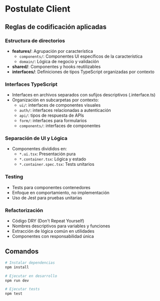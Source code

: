 # Postulate Client

## Reglas de codificación aplicadas

### Estructura de directorios

- **features/**: Agrupación por característica
  - `components/`: Componentes UI específicos de la característica
  - `domain/`: Lógica de negocio y validación
- **shared/**: Componentes y hooks reutilizables
- **interfaces/**: Definiciones de tipos TypeScript organizadas por contexto

### Interfaces TypeScript

- Interfaces en archivos separados con sufijos descriptivos (.interface.ts)
- Organización en subcarpetas por contexto:
  - `ui/`: interfaces de componentes visuales
  - `auth/`: interfaces relacionadas a autenticación
  - `api/`: tipos de respuesta de APIs
  - `form/`: interfaces para formularios
  - `components/`: interfaces de componentes

### Separación de UI y Lógica

- Componentes divididos en:
  - `*.ui.tsx`: Presentación pura
  - `*.container.tsx`: Lógica y estado
  - `*.container.spec.tsx`: Tests unitarios

### Testing

- Tests para componentes contenedores
- Enfoque en comportamiento, no implementación
- Uso de Jest para pruebas unitarias

### Refactorización

- Código DRY (Don't Repeat Yourself)
- Nombres descriptivos para variables y funciones
- Extracción de lógica común en utilidades
- Componentes con responsabilidad única

## Comandos

```bash
# Instalar dependencias
npm install

# Ejecutar en desarrollo
npm run dev

# Ejecutar tests
npm test
```
